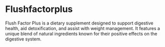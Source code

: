 # Flushfactorplus
Flush Factor Plus is a dietary supplement designed to support digestive health, aid detoxification, and assist with weight management. It features a unique blend of natural ingredients known for their positive effects on the digestive system.
